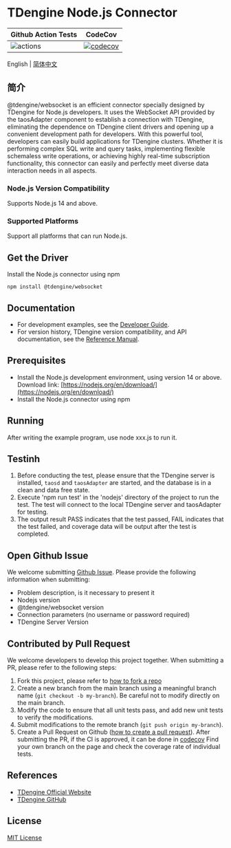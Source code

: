 #  TDengine Node.js Connector

| Github Action Tests                                                                  | CodeCov                                                                                                                           |
|--------------------------------------------------------------------------------------|-----------------------------------------------------------------------------------------------------------------------------------|
| ![actions](https://github.com/taosdata/taos-connector-node/actions/workflows/push.yaml/badge.svg) | [![codecov](https://codecov.io/gh/taosdata/taos-connector-node/graph/badge.svg?token=5379a80b-063f-48c2-ab56-09564e7ca777)](https://codecov.io/gh/taosdata/taos-connector-node) |

English | [简体中文](README-CN.md)

## 简介

@tdengine/websocket is an efficient connector specially designed by TDengine for Node.js developers. It uses the WebSocket API provided by the taosAdapter component to establish a connection with TDengine, eliminating the dependence on TDengine client drivers and opening up a convenient development path for developers. With this powerful tool, developers can easily build applications for TDengine clusters. Whether it is performing complex SQL write and query tasks, implementing flexible schemaless write operations, or achieving highly real-time subscription functionality, this connector can easily and perfectly meet diverse data interaction needs in all aspects.

### Node.js Version Compatibility

Supports Node.js 14 and above.

### Supported Platforms

Support all platforms that can run Node.js.

## Get the Driver

Install the Node.js connector using npm

```shell
npm install @tdengine/websocket
```

## Documentation

- For development examples, see the [Developer Guide](https://docs.tdengine.com/developer-guide/).
- For version history, TDengine version compatibility, and API documentation, see
  the [Reference Manual](https://docs.tdengine.com/tdengine-reference/client-libraries/node/).

## Prerequisites

- Install the Node.js development environment, using version 14 or above. Download link: [https://nodejs.org/en/download/](https://nodejs.org/en/download/)
- Install the Node.js connector using npm

## Running

After writing the example program, use node xxx.js to run it.

## Testinh

1. Before conducting the test, please ensure that the TDengine server is installed, `taosd` and `taosAdapter` are started, and the database is in a clean and data free state.
2. Execute 'npm run test' in the 'nodejs' directory of the project to run the test. The test will connect to the local TDengine server and taosAdapter for testing.
3. The output result PASS indicates that the test passed, FAIL indicates that the test failed, and coverage data will be output after the test is completed.

## Open Github Issue

We welcome submitting [Github Issue](https://github.com/taosdata/taos-connector-node/issues/new?template=Blank+issue). Please provide the following information when submitting:

- Problem description, is it necessary to present it
- Nodejs version
- @tdengine/websocket version
- Connection parameters (no username or password required)
- TDengine Server Version

## Contributed by Pull Request

We welcome developers to develop this project together. When submitting a PR, please refer to the following steps:

1. Fork this project, please refer to [how to fork a repo](https://docs.github.com/en/get-started/quickstart/fork-a-repo)
2. Create a new branch from the main branch using a meaningful branch name (`git checkout -b my-branch`). Be careful not to modify directly on the main branch.
3. Modify the code to ensure that all unit tests pass, and add new unit tests to verify the modifications.
4. Submit modifications to the remote branch (`git push origin my-branch`).
5. Create a Pull Request on Github ([how to create a pull request](https://docs.github.com/en/pull-requests/collaborating-with-pull-requests/proposing-changes-to-your-work-with-pull-requests/creating-a-pull-request)).
After submitting the PR, if the CI is approved, it can be done in [codecov](https://app.codecov.io/gh/taosdata/taos-connector-node/) Find your own branch on the page and check the coverage rate of individual tests.


## References

- [TDengine Official Website](https://tdengine.com/)
- [TDengine GitHub](https://github.com/taosdata/TDengine)

## License

[MIT License](./LICENSE)




